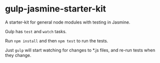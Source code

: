 gulp-jasmine-starter-kit
========================

A starter-kit for general node modules with testing in Jasmine.

Gulp has `test` and `watch` tasks.

Run `npm install` and then `npm test` to run the tests.

Just `gulp` will start watching for changes to *.js files, and re-run tests when they change.
